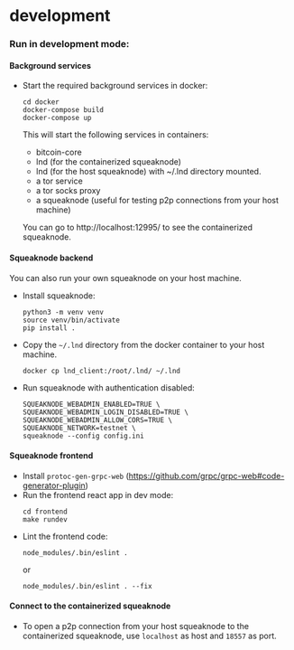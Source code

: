 # development

### Run in development mode:

#### Background services

- Start the required background services in docker:
	```
	cd docker
	docker-compose build
	docker-compose up
	```

	This will start the following services in containers:
	* bitcoin-core
	* lnd (for the containerized squeaknode)
	* lnd (for the host squeaknode) with ~/.lnd directory mounted.
	* a tor service
	* a tor socks proxy
	* a squeaknode (useful for testing p2p connections from your host machine)

	You can go to http://localhost:12995/ to see the containerized squeaknode.

#### Squeaknode backend

You can also run your own squeaknode on your host machine.

- Install squeaknode:
	```
	python3 -m venv venv
	source venv/bin/activate
	pip install .
	```

- Copy the `~/.lnd` directory from the docker container to your host machine.
	```
	docker cp lnd_client:/root/.lnd/ ~/.lnd
	```

- Run squeaknode with authentication disabled:
	```
	SQUEAKNODE_WEBADMIN_ENABLED=TRUE \
	SQUEAKNODE_WEBADMIN_LOGIN_DISABLED=TRUE \
	SQUEAKNODE_WEBADMIN_ALLOW_CORS=TRUE \
	SQUEAKNODE_NETWORK=testnet \
	squeaknode --config config.ini
	```

#### Squeaknode frontend

- Install `protoc-gen-grpc-web` (https://github.com/grpc/grpc-web#code-generator-plugin)
- Run the frontend react app in dev mode:
	```
	cd frontend
	make rundev
	```
- Lint the frontend code:
	```
	node_modules/.bin/eslint .
	```
	or
	```
	node_modules/.bin/eslint . --fix
	```


#### Connect to the containerized squeaknode

- To open a p2p connection from your host squeaknode to the containerized
squeaknode, use `localhost` as host and `18557` as port.
